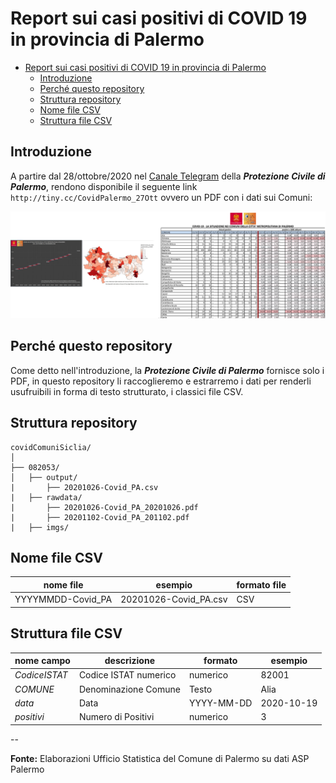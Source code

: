 # Report sui casi positivi di COVID 19 in provincia di Palermo

<!-- TOC -->

- [Report sui casi positivi di COVID 19 in provincia di Palermo](#report-sui-casi-positivi-di-covid-19-in-provincia-di-palermo)
  - [Introduzione](#introduzione)
  - [Perché questo repository](#perché-questo-repository)
  - [Struttura repository](#struttura-repository)
  - [Nome file CSV](#nome-file-csv)
  - [Struttura file CSV](#struttura-file-csv)

<!-- /TOC -->

## Introduzione

A partire dal 28/ottobre/2020 nel [Canale Telegram](https://t.me/ProtezioneCivilePalermo) della _**Protezione Civile di Palermo**_, rendono disponibile il seguente link `http://tiny.cc/CovidPalermo_27Ott` ovvero un PDF con i dati sui Comuni:

![](imgs/img_01.png)

## Perché questo repository

Come detto nell'introduzione, la _**Protezione Civile di Palermo**_ fornisce solo i PDF, in questo repository li raccoglieremo e estrarremo i dati per renderli usufruibili in forma di testo strutturato, i classici file CSV.

## Struttura repository

```
covidComuniSiclia/
│
├── 082053/
│   ├── output/
|       ├── 20201026-Covid_PA.csv
|   ├── rawdata/
|       ├── 20201026-Covid_PA_20201026.pdf
|       ├── 20201102-Covid_PA_201102.pdf
|   ├── imgs/
```

## Nome file CSV

nome file | esempio | formato file
----------|---------|------------
YYYYMMDD-Covid_PA|20201026-Covid_PA.csv| CSV

## Struttura file CSV

nome campo    | descrizione | formato | esempio
--------------|-------------|---------|-------
_CodiceISTAT_   | Codice ISTAT numerico | numerico | 82001
_COMUNE_        | Denominazione Comune | Testo | Alia
_data_          | Data| YYYY-MM-DD | 2020-10-19
_positivi_      | Numero di Positivi | numerico | 3

--

**Fonte:** Elaborazioni Ufficio Statistica del Comune di Palermo su dati ASP Palermo

